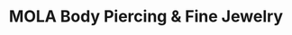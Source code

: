 ---
title: "MOLA Body Piercing & Fine Jewelry"
url: /charleston/mola-body-piercing-and-fine-jewelry/
shop: piercing
---